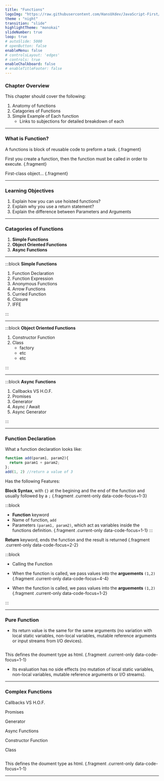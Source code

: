 ```yaml
---
title: "Functions"
logoImg: "https://raw.githubusercontent.com/HansUXdev/JavaScript-First/2acf5840c15af96602aceb66303ea69c5b75e344/logo.svg"
theme : "night"
transition: "slide"
highlightTheme: "monokai"
slideNumber: true
loop: true
# autoSlide: 5000 
# openButton: false
enableMenu: false
# controlsLayout: 'edges'
# controls: true
enableChalkboard: false
# enableTitleFooter: false
---
```


<style>
/* Remove the background color and make mongo commands more visible by adding color */
.line.focus{
  background:none;
  font-size: xx-large;
  color: #5cc4ea;
}

#logo { 
  position: initial !important;
  left: 0!important; 
  top: 0%!important; 
  text-align: center;
  padding-top:1em;

}
#logo > img {height: 10em; max-height: none;}

.slides{
}

.slides > section.present{
top: -20%!important;

}

</style>

### Chapter Overview

This chapter should cover the following:
1. Anatomy of functions
2. Catagories of Functions
3. Simple Example of Each function
    - Links to subjections for detailed breakdown of each

---

### What is Function?

A functions is block of reusable code to preform a task. {.fragment}

First you create a function, then the function must be called in order to execute. {.fragment}

First-class object... {.fragment}

---

### Learning Objectives
1. Explain how you can use hoisted functions?
2. Explain why you use a return statement?
3. Explain the difference between Parameters and Arguments


---

### Catagories of Functions

1. **Simple Functions**
2. **Object Oriented Functions**
3. **Async Functions**

---


:::block
**Simple Functions**

1. Function Declaration
2. Function Expression
3. Anonymous Functions
4. Arrow Functions
5. Curried Function
6. Closure
7. IFFE
<!-- Add Callback and  -->

:::


---


:::block
**Object Oriented Functions**

1. Constructor Function
2. Class
   - factory
   - etc
   - etc


:::

---



:::block
**Async Functions**

1. Callbacks VS H.O.F.
2. Promises
3. Generator
4. Async / Await
5. Async Generator

:::


---


### Function Declaration

What a function declaration looks like:
```JavaScript
function add(param1, param2){
  return param1 + param2;
};
add(1, 2) //return a value of 3
```

Has the following Features:

**Block Syntax**, with `{}` at the begining and the end of the function and usually followed by a `;` {.fragment .current-only data-code-focus=1-3}


:::block
* **Function** keyword
* Name of function, `add`
* Parameters `(param1, param2)`, which act as variables inside the functions definition.
{.fragment .current-only data-code-focus=1-1}
:::

**Return** keyword, ends the function
and the result is returned {.fragment .current-only data-code-focus=2-2}


:::block
* Calling the Function 

* When the function is called, we pass values into the **arguements** `(1,2)` 
{.fragment .current-only data-code-focus=4-4}

* When the function is called, we pass values into the **arguements** `(1,2)` 
{.fragment .current-only data-code-focus=1-2}

:::

---

### Pure Function

* Its return value is the same for the same arguments (no variation with local static variables, non-local variables, mutable reference arguments or input streams from I/O devices).

```JavaScript
```
This defines the doument type as html. {.fragment .current-only data-code-focus=1-1}


* Its evaluation has no side effects (no mutation of local static variables, non-local variables, mutable reference arguments or I/O streams).



---

### Complex Functions

Callbacks VS H.O.F.

Promises

Generator

Async Functions

Constructor Function

Class

```JavaScript
```
This defines the doument type as html. {.fragment .current-only data-code-focus=1-1}

---

